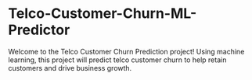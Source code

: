 # Telco-Customer-Churn-ML-Predictor
Welcome to the Telco Customer Churn Prediction project! Using machine learning, this project will predict telco customer churn to help retain customers and drive business growth.
